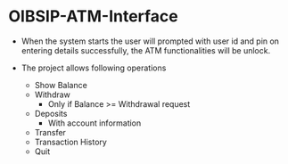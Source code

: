 # OIBSIP-ATM-Interface

* When the system starts the user will prompted with user id and pin on entering details successfully, the ATM functionalities will be unlock.

* The project allows following operations
  * Show Balance
  * Withdraw
    * Only if Balance >= Withdrawal request
  * Deposits
    * With account information
  * Transfer
  * Transaction History
  * Quit
